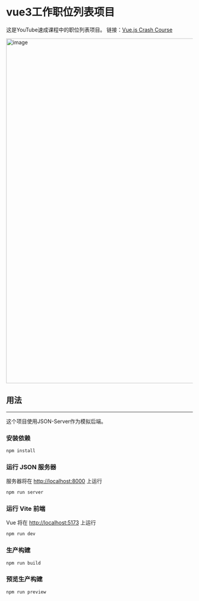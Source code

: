 # vue3工作职位列表项目

这是YouTube速成课程中的职位列表项目。 链接：[Vue.js Crash Course](https://youtu.be/VeNfHj6MhgA?si=z0QkU5Qu18cKYcR0)

<img width="1858" height="930" alt="image" src="https://github.com/user-attachments/assets/d8c723fe-1855-471e-9938-0c5c61116954" />

## 用法

---

这个项目使用JSON-Server作为模拟后端。

### 安装依赖

```bash
npm install
```

### 运行 JSON 服务器

服务器将在 [http://localhost:8000](http://localhost:5000/) 上运行

```bash
npm run server
```

### 运行 Vite 前端

Vue 将在 [http://localhost:5173](http://localhost:5173/) 上运行

```bash
npm run dev
```

### 生产构建

```bash
npm run build
```

### 预览生产构建

```bash
npm run preview
```




